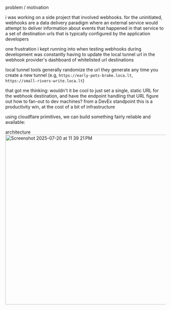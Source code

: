 problem / motivation

i was working on a side project that involved webhooks. for the uninitiated, webhooks are a data delivery paradigm where an external service would attempt to deliver information about events that happened in that service to a set of destination urls that is typically configured by the application developers

one frustration i kept running into when testing webhooks during development was constantly having to update the local tunnel url in the webhook provider's dashboard of whitelisted url destinations

local tunnel tools generally randomize the url they generate any time you create a new tunnel (e.g, `https://early-pots-brake.loca.lt`, `https://small-rivers-write.loca.lt`)

that got me thinking: wouldn't it be cool to just set a single, static URL for the webhook destination, and have the endpoint handling that URL figure out how to fan-out to dev machines? from a DevEx standpoint this is a productivity win, at the cost of a bit of infrastructure

using cloudflare primitives, we can build something fairly reliable and available:

architecture
<img width="751" height="531" alt="Screenshot 2025-07-20 at 11 39 21 PM" src="https://github.com/user-attachments/assets/4dfaa1ac-0ef8-4d00-a121-0b0aead3ae69" />
